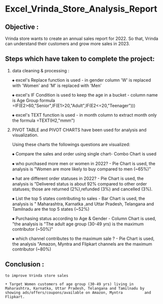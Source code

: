 # Excel_Vrinda_Store_Analysis_Report
## Objective : 
Vrinda store wants to create an annual sales report for 2022. So that, Vrinda can understand their customers and grow more sales in 2023.

## Steps which have taken to complete the project:

1) data cleaning & processing :

    ⦁	 excel's Replace function is used - in gender column 'W' is replaced with 'Women' and 'M' is replaced with 'Men'

    ⦁	 excel's IF Condition is used to keep the age in a bucket - column name is Age Group formula =IF(E2>60,"Senior",IF(E1>20,"Adult",IF(E2<=20,"Teenager")))

    ⦁	 excel's TEXT function is used - in month column to extract month only the formula =TEXT(H2,"mmm")

2) PIVOT TABLE and PIVOT CHARTS have been used for analysis and visualization.

   Using these charts the followings questions are visualized:

   ⦁ Compare the sales and order using single chart- Combo Chart is used 

   ⦁ who purchased more men or women in 2022? - Pie Chart is used, the analysis is "Women are more likely to buy compared to men (~65%)"

   ⦁ hat are different order statuses in 2022? - Pie Chart is used, the analysis is "Delivered status is about 92% compared to other order statuses; those are returned (2%),refunded            (3%) and cancelled (3%).

   ⦁ List the top 5 states contributing to sales - Bar Chart is used, the analysis is " Maharashtra, Karnatka ,and Uttar Pradesh, Telangana and Tamilnadu are the top 5 states (~52%)

   ⦁ Purchasing status according to Age & Gender - Column Chart is used, "the analysis is "The adult age group (30-49 yrs) is the maximum contributor (~50%)"

   ⦁ which channel contributes to the maximum sale ? - Pie Chart is used, the analysis "Amazon, Myntra and Flipkart channels are the maximum contributor (~80%)


## Conclusion :  
    to improve Vrinda store sales 
    
    • Target Women customers of age group (30-49 yrs) living in Maharashtra, Karnatka, Uttar Pradesh, Telangana and Tamilnadu by showing ads/offers/coupons/available on Amazon, Myntra          and Flipkart.





